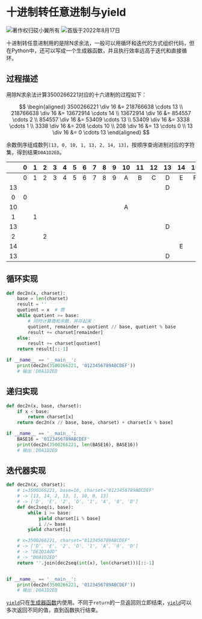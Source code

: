# 十进制转任意进制与yield

![著作权归砹小翼所有](https://img.shields.io/badge/Copyright-砹小翼-blue.svg) ![首版于2022年8月17日](https://img.shields.io/badge/Release-2022.08.17-purple.svg)

十进制转任意进制用的是除N求余法，一般可以用循环和迭代的方式组织代码，但在Python中，还可以写成一个生成器函数，并且执行效率远高于迭代和直接循环。

## 过程描述

用除N求余法计算3500266221对应的十六进制的过程如下：

$$
\begin{aligned}
3500266221 \div 16 &= 218766638  \cdots 13 \\
218766638 \div 16 &= 13672914  \cdots 14 \\
13672914 \div 16 &= 854557  \cdots 2 \\
854557 \div 16 &= 53409  \cdots 13 \\
53409 \div 16 &= 3338  \cdots 1 \\
3338 \div 16 &= 208  \cdots 10 \\
208 \div 16 &= 13  \cdots 0 \\
13 \div 16 &= 0 \cdots 13
\end{aligned}
$$

余数倒序组成数列`[13, 0, 10, 1, 13, 2, 14, 13]`，按顺序查询进制对应的字符集，得到结果`D0A1D2ED`。

|      |  0   |  1   |  2   |  3   |  4   |  5   |  6   |  7   |  8   |  9   |  10  |  11  |  12  |  13  |  14  |  15  |
| :--: | :--: | :--: | :--: | :--: | :--: | :--: | :--: | :--: | :--: | :--: | :--: | :--: | :--: | :--: | :--: | :--: |
|      |  0   |  1   |  2   |  3   |  4   |  5   |  6   |  7   |  8   |  9   |  A   |  B   |  C   |  D   |  E   |  F   |
|  13  |      |      |      |      |      |      |      |      |      |      |      |      |      |  D   |      |      |
|  0   |  0   |      |      |      |      |      |      |      |      |      |      |      |      |      |      |      |
|  10  |      |      |      |      |      |      |      |      |      |      |  A   |      |      |      |      |      |
|  1   |      |  1   |      |      |      |      |      |      |      |      |      |      |      |      |      |      |
|  13  |      |      |      |      |      |      |      |      |      |      |      |      |      |  D   |      |      |
|  2   |      |      |  2   |      |      |      |      |      |      |      |      |      |      |      |      |      |
|  14  |      |      |      |      |      |      |      |      |      |      |      |      |      |      |  E   |      |
|  13  |      |      |      |      |      |      |      |      |      |      |      |      |      |  D   |      |      |

## 循环实现

```python
def dec2n(x, charset):
    base = len(charset)
    result = ''
    quotient = x  # 商
    while quotient >= base:
        # 同时计算商和余数，并存起来：
        quotient, remainder = quotient // base, quotient % base
        result += charset[remainder]
    else:
        result += charset[quotient]
    return result[::-1]

if __name__ == '__main__':
    print(dec2n(3500266221, '0123456789ABCDEF'))
    # 输出：D0A1D2ED
```

## 递归实现

```python
def dec2n(x, base, charset):
    if x < base:
        return charset[x]
    return dec2n(x // base, base, charset) + charset[x % base]

if __name__ == '__main__':
    BASE16 = '0123456789ABCDEF'
    print(dec2n(3500266221, len(BASE16), BASE16))
    # 输出：D0A1D2ED
```

## 迭代器实现

```python
def dec2n(x, charset):
    # i=3500266221, base=16, charset="0123456789ABCDEF"
    # -> [13, 14, 2, 13, 1, 10, 0, 13]
    # -> ['D', 'E', '2', 'D', '1', 'A', '0', 'D']
    def dec2seq(i, base):
        while i >= base:
            yield charset[i % base]
            i //= base
        yield charset[i]

    # x=3500266221, charset="0123456789ABCDEF"
    # -> ['D', 'E', '2', 'D', '1', 'A', '0', 'D']
    # -> "DE2D1A0D"
    # -> "D0A1D2ED"
    return ''.join(dec2seq(int(x), len(charset)))[::-1]


if __name__ == '__main__':
    print(dec2n(3500266221, '0123456789ABCDEF'))
    # 输出：D0A1D2ED
```

[`yield`](https://docs.python.org/zh-cn/3/reference/simple_stmts.html#the-yield-statement)只在[生成器函数](https://docs.python.org/zh-cn/3/glossary.html#term-generator)内使用。不同于`return`的一旦返回则立即结束，[`yield`](https://docs.python.org/zh-cn/3/reference/expressions.html#yieldexpr)可以多次返回不同的值，直到函数执行结束。

